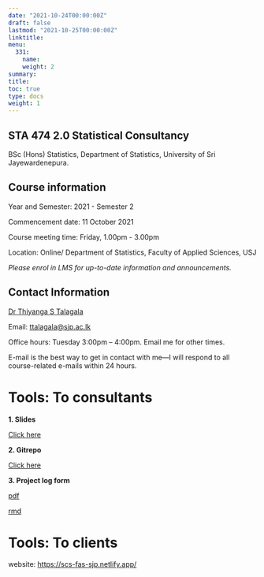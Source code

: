 ```yaml
---
date: "2021-10-24T00:00:00Z"
draft: false
lastmod: "2021-10-25T00:00:00Z"
linktitle: 
menu:
  331: 
    name: 
    weight: 2
summary: 
title: 
toc: true
type: docs
weight: 1
---
```


## STA 474 2.0 Statistical Consultancy

BSc (Hons) Statistics, Department of Statistics, University of Sri Jayewardenepura.

## Course information

Year and Semester: 2021 - Semester 2

Commencement date: 11 October 2021

Course meeting time: Friday, 1.00pm - 3.00pm

Location: Online/ Department of Statistics, Faculty of Applied Sciences, USJ

*Please enrol in LMS for up-to-date information and announcements.*

## Contact Information

[Dr Thiyanga S Talagala](https://thiyanga.netlify.app/)

Email: ttalagala@sjp.ac.lk

Office hours: Tuesday 3:00pm – 4:00pm. Email me for other times.

E-mail is the best way to get in contact with me—I will respond to all course-related e-mails within 24 hours.

# Tools: To consultants

**1. Slides**

[Click here](https://thiyangt.github.io/statconsultancy/#1)

**2. Gitrepo**

[Click here](https://github.com/thiyangt/statconsultancy)

**3. Project log form**

[pdf](/SCS/template_logform.pdf)

[rmd](/SCS/template_logform.Rmd)



# Tools: To clients

website: https://scs-fas-sjp.netlify.app/
